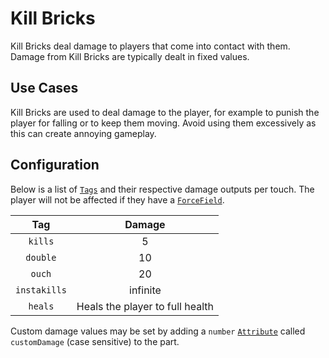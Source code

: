 # Kill Bricks

Kill Bricks deal damage to players that come into contact with them. Damage from Kill Bricks are typically dealt in fixed values.

## Use Cases

Kill Bricks are used to deal damage to the player, for example to punish the player for falling or to keep them moving. Avoid using them excessively as this can create annoying gameplay.

## Configuration

Below is a list of [`Tags`](https://create.roblox.com/docs/reference/engine/classes/CollectionService) and their respective damage outputs per touch.
The player will not be affected if they have a [`ForceField`](https://create.roblox.com/docs/reference/engine/classes/ForceField).

| Tag | Damage |
|:-----:|:--------:|
| `kills` | 5 |
| `double` | 10 |
| `ouch` | 20 |
| `instakills`| infinite |
| `heals` | Heals the player to full health |  

Custom damage values may be set by adding a `number` [`Attribute`](https://create.roblox.com/docs/scripting/attributes) called `customDamage` (case sensitive) to the part.